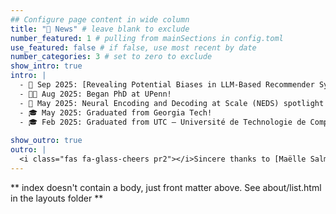```yaml
---
## Configure page content in wide column
title: "📰 News" # leave blank to exclude
number_featured: 1 # pulling from mainSections in config.toml
use_featured: false # if false, use most recent by date
number_categories: 3 # set to zero to exclude
show_intro: true
intro: |
  - 📄 Sep 2025: [Revealing Potential Biases in LLM-Based Recommender Systems in the Cold Start Setting](https://arxiv.org/abs/2508.20401), main author and `oral` at `EARL 2025 (RecSys)`!
  - 🧑‍🎓 Aug 2025: Began PhD at UPenn!
  - 📄 May 2025: Neural Encoding and Decoding at Scale (NEDS) spotlight at ICML 2025!
  - 🎓 May 2025: Graduated from Georgia Tech!
  - 🎓 Feb 2025: Graduated from UTC – Université de Technologie de Compiègne!
  
show_outro: true
outro: |
  <i class="fas fa-glass-cheers pr2"></i>Sincere thanks to [Maëlle Salmon](https://masalmon.eu/) for her help naming this Hugo theme!
---
```


** index doesn't contain a body, just front matter above.
See about/list.html in the layouts folder **
